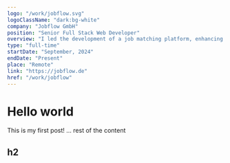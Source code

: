 ```yaml
---
logo: "/work/jobflow.svg"
logoClassName: "dark:bg-white"
company: "Jobflow GmbH"
position: "Senior Full Stack Web Developer"
overview: "I led the development of a job matching platform, enhancing user experience and optimizing algorithmic accuracy. I managed cross-functional teams, prioritized strategic initiatives, and fostered collaboration to drive product success."
type: "full-time"
startDate: "September, 2024"
endDate: "Present"
place: "Remote"
link: "https://jobflow.de"
href: "/work/jobflow"
---
```


# Hello world

This is my first post!
... rest of the content

## h2
